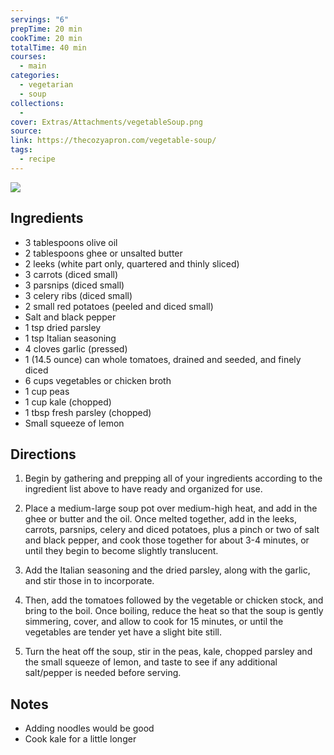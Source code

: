 ```yaml
---
servings: "6"
prepTime: 20 min
cookTime: 20 min
totalTime: 40 min
courses:
  - main
categories:
  - vegetarian
  - soup
collections:
  -
cover: Extras/Attachments/vegetableSoup.png
source:
link: https://thecozyapron.com/vegetable-soup/
tags:
  - recipe
---
```


![](Extras/Attachments/vegetableSoup.png)


## Ingredients

- 3 tablespoons olive oil
- 2 tablespoons ghee or unsalted butter
- 2 leeks (white part only, quartered and thinly sliced)
- 3 carrots (diced small)
- 3 parsnips (diced small)
- 3 celery ribs (diced small)
- 2 small red potatoes (peeled and diced small)
- Salt and black pepper
- 1 tsp dried parsley
- 1 tsp Italian seasoning
- 4 cloves garlic (pressed)
- 1 (14.5 ounce) can whole tomatoes, drained and seeded, and finely diced
- 6 cups vegetables or chicken broth
- 1 cup peas
- 1 cup kale (chopped)
- 1 tbsp fresh parsley (chopped)
- Small squeeze of lemon


## Directions

1. Begin by gathering and prepping all of your ingredients according to the ingredient list above to have ready and organized for use.

2. Place a medium-large soup pot over medium-high heat, and add in the ghee or butter and the oil. Once melted together, add in the leeks, carrots, parsnips, celery and diced potatoes, plus a pinch or two of salt and black pepper, and cook those together for about 3-4 minutes, or until they begin to become slightly translucent.

3. Add the Italian seasoning and the dried parsley, along with the garlic, and stir those in to incorporate.

4. Then, add the tomatoes followed by the vegetable or chicken stock, and bring to the boil. Once boiling, reduce the heat so that the soup is gently simmering, cover, and allow to cook for 15 minutes, or until the vegetables are tender yet have a slight bite still.

5. Turn the heat off the soup, stir in the peas, kale, chopped parsley and the small squeeze of lemon, and taste to see if any additional salt/pepper is needed before serving.


## Notes

- Adding noodles would be good
- Cook kale for a little longer